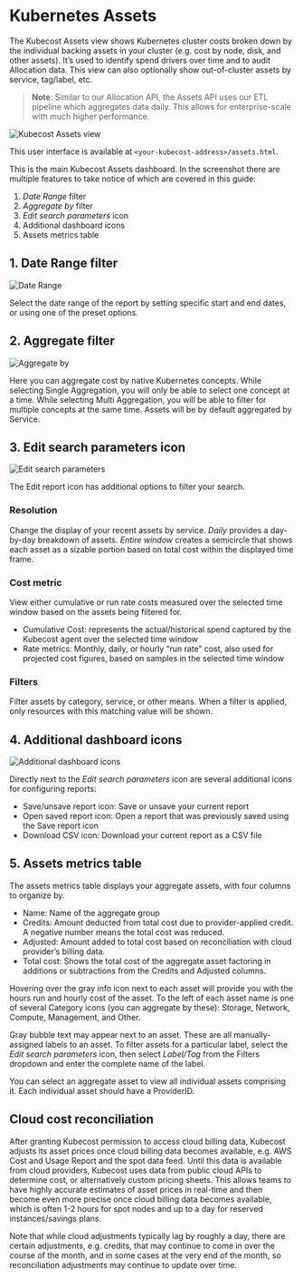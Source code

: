 Kubernetes Assets
======

The Kubecost Assets view shows Kubernetes cluster costs broken down by the individual backing assets in your cluster (e.g. cost by node, disk, and other assets). 
It’s used to identify spend drivers over time and to audit Allocation data. This view can also optionally show out-of-cluster assets by service, tag/label, etc.

> **Note**: Similar to our Allocation API, the Assets API uses our ETL pipeline which aggregates data daily. This allows for enterprise-scale with much higher performance.

![Kubecost Assets view](https://raw.githubusercontent.com/kubecost/docs/main/images/assets.PNG.png)

This user interface is available at `<your-kubecost-address>/assets.html`.

This is the main Kubecost Assets dashboard. In the screenshot there are multiple features to take notice of which are covered in this guide:

1. *Date Range* filter
2. *Aggregate by* filter
3. *Edit search parameters* icon
4. Additional dashboard icons
5. Assets metrics table

## 1. Date Range filter
![Date Range](https://raw.githubusercontent.com/kubecost/docs/main/images/assetsdate.PNG)

Select the date range of the report by setting specific start and end dates, or using one of the preset options.

## 2. Aggregate filter
![Aggregate by](https://raw.githubusercontent.com/kubecost/docs/main/images/assetsaggregateby.PNG)

Here you can aggregate cost by native Kubernetes concepts. While selecting Single Aggregation, you will only be able to select one concept at a time. While selecting Multi Aggregation, you will be able to filter for multiple concepts at the same time. Assets will be by default aggregated by Service.

## 3. Edit search parameters icon
![Edit search parameters](https://raw.githubusercontent.com/kubecost/docs/main/images/assetsfilter.PNG)

The Edit report icon has additional options to filter your search.

### Resolution
Change the display of your recent assets by service. *Daily* provides a day-by-day breakdown of assets. *Entire window* creates a semicircle that shows each asset as a sizable portion based on total cost within the displayed time frame.

### Cost metric
View either cumulative or run rate costs measured over the selected time window based on the assets being filtered for.

* Cumulative Cost: represents the actual/historical spend captured by the Kubecost agent over the selected time window
* Rate metrics: Monthly, daily, or hourly “run rate” cost, also used for projected cost figures, based on samples in the selected time window

### Filters
Filter assets by category, service, or other means. When a filter is applied, only resources with this matching value will be shown.

## 4. Additional dashboard icons
![Additional dashboard icons](https://raw.githubusercontent.com/kubecost/docs/main/images/assetsicons.PNG)

Directly next to the *Edit search parameters* icon are several additional icons for configuring reports:

* Save/unsave report icon: Save or unsave your current report
* Open saved report icon: Open a report that was previously saved using the Save report icon
* Download CSV icon: Download your current report as a CSV file

## 5. Assets metrics table
The assets metrics table displays your aggregate assets, with four columns to organize by.

* Name: Name of the aggregate group
* Credits: Amount deducted from total cost due to provider-applied credit. A negative number means the total cost was reduced.
* Adjusted: Amount added to total cost based on reconciliation with cloud provider’s billing data.
* Total cost: Shows the total cost of the aggregate asset factoring in additions or subtractions from the Credits and Adjusted columns.

Hovering over the gray info icon next to each asset will provide you with the hours run and hourly cost of the asset. To the left of each asset name is one of several Category icons (you can aggregate by these): Storage, Network, Compute, Management, and Other.

Gray bubble text may appear next to an asset. These are all manually-assigned labels to an asset. To filter assets for a particular label, select the *Edit search parameters* icon, then select *Label/Tag* from the Filters dropdown and enter the complete name of the label.

You can select an aggregate asset to view all individual assets comprising it. Each individual asset should have a ProviderID.

## Cloud cost reconciliation

After granting Kubecost permission to access cloud billing data, Kubecost adjusts its asset prices once cloud billing data becomes available, e.g. AWS Cost and Usage Report and the spot data feed. Until this data is available from cloud providers, Kubecost uses data from public cloud APIs to determine cost, or alternatively custom pricing sheets. This allows teams to have highly accurate estimates of asset prices in real-time and then become even more precise once cloud billing data becomes available, which is often 1-2 hours for spot nodes and up to a day for reserved instances/savings plans. 

Note that while cloud adjustments typically lag by roughly a day, there are certain adjustments, e.g. credits, that may continue to come in over the course of the month, and in some cases at the very end of the month, so reconciliation adjustments may continue to update over time.





